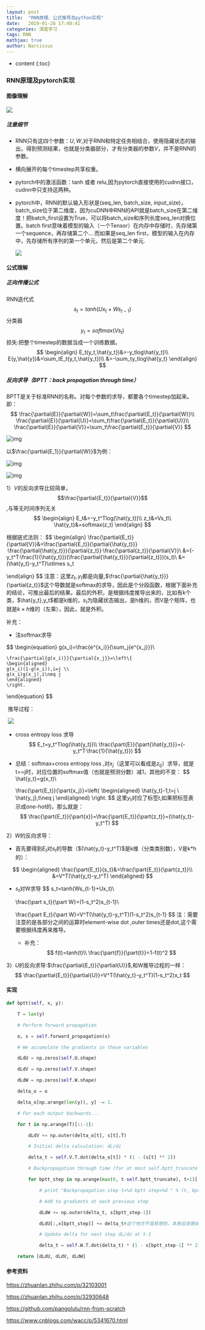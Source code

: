 ```yaml
---
layout: post
title:  "RNN原理、公式推导及python实现"
date:   2019-01-28 17:40:41
categories: 深度学习
tags: RNN 
mathjax: true
author: Narcissus
---
```


* content
{:toc}
### RNN原理及pytorch实现

#### 图像理解

![](https://narcissuspicbed.oss-cn-hangzhou.aliyuncs.com/rnn-structure.png)

##### 注意细节

- RNN只有这四个参数：$U,W​$,对于RNN和特定任务相结合，使用隐藏状态的输出，得到预测结果，也就是分类器部分，才有分类器的参数$V​$，并不是RNN的参数。
-  横向展开的每个timestep共享权重。

- pytorch中的激活函数：tanh 或者 relu,因为pytorch直接使用的cudnn接口，cudnn中只支持这两种。

- pytorch中，RNN的默认输入形状是(seq_len, batch_size, input_size)，batch_size位于第二维度，因为cuDNN中RNN的API就是batch_size在第二维度！把batch_first设置为True，可以将batch_size和序列长度seq_len对换位置。batch first意味着模型的输入（一个Tensor）在内存中存储时，先存储第一个sequence，再存储第二个... 而如果是seq_len first，模型的输入在内存中，先存储所有序列的第一个单元，然后是第二个单元.

  ![](https://narcissuspicbed.oss-cn-hangzhou.aliyuncs.com/RNN-%E8%BE%93%E5%87%BA%E5%AD%98%E5%82%A8.png)

#### 公式理解

##### 正向传播公式

RNN迭代式
$$
s_t=tanh(Ux_t+Ws_{t-1})
$$
分类器
$$
y_t=softmax(Vs_t)
$$
损失:把整个timestep的数据当成一个训练数据。
$$
\begin{align}
E_t(y_t,\hat{y_t})&=-y_tlog\hat{y_t}\\
E(y,\hat{y})&=\sum_tE_t(y_t,\hat{y_t})\\
&=-\sum_ty_tlog\hat{y_t}
\end{align}
$$

##### 反向求导（BPTT：back propagation through time）

BPTT是关于标准RNN的名称。对每个参数的求导，都要各个timestep加起来。即：
$$
\frac{\partial{E}}{\partial{W}}=\sum_t\frac{\partial{E_t}}{\partial{W}}\\
\frac{\partial{E}}{\partial{U}}=\sum_t\frac{\partial{E_t}}{\partial{U}}\\
\frac{\partial{E}}{\partial{V}}=\sum_t\frac{\partial{E_t}}{\partial{V}}
$$


![img](https://github.com/pangolulu/rnn-from-scratch/raw/master/figures/rnn-bptt-with-gradients.png)

以$\frac{\partial{E_1}}{\partial{W}}$为例：

![img](https://github.com/pangolulu/rnn-from-scratch/raw/master/figures/rnn-compuattion-graph.png)

![img](https://github.com/pangolulu/rnn-from-scratch/raw/master/figures/rnn-compuattion-graph_2.png)

1）$V$的反向求导比较简单，$$\frac{\partial{E_t}}{\partial{V}}$$,与等无时间序列无关
$$
\begin{align}
E_t&=-y_t^Tlog(\hat{y_t})\\
z_t&=Vs_t\\
\hat{y_t}&=softmax(z_t)
\end{align}
$$




根据链式法则：
$$
\begin{align}
\frac{\partial{E_t}}{\partial{V}}&=\frac{\partial{E_t}}{\partial{\hat{y_t}}}·\frac{\partial{\hat{y_t}}}{\partial{z_t}}·\frac{\partial{z_t}}{\partial{V}}\\
&=(-y_t^T·\frac{1}{\hat{y_t}})(\frac{\partial{\hat{y_t}}}{\partial{z_t}})(s_t)\\
&=(\hat{y_t}-y_t^T)\otimes s_t


\end{align}
$$
注意：这里$z_t,y_t$都是向量,$\frac{\partial{\hat{y_t}}}{\partial{z_t}}$这个导数就是softmax的求导，因此是个分段函数，根据下面补充的结论，可推出最后的结果。最后的外积，是根据纬度推导出来的，比如有k个类，$\hat{y_t},y_t$都是k维的，$s_t$为隐藏状态输出，是h维的，而V是个矩阵，也就是$k\times h​$维的（左乘），因此，就是外积。

补充：

- 注softmax求导

$$
\begin{equation}
    g(x_i)=\frac{e^{x_i}}{\sum_j{e^{x_j}}}\\

    \frac{\partial{g(x_i)}}{\partial{x_j}}=\left\{
    \begin{aligned}
    g(x_i)(1-g(x_i)),i=j \\
    g(x_i)g(x_j),i\neq j 
    \end{aligned}
    \right.
\end{equation}
$$

​	推导过程：

​	![](https://narcissuspicbed.oss-cn-hangzhou.aliyuncs.com/softmax_derivative.jpg)

- cross entropy loss 求导
  $$
  E_t=y_t^Tlog(\hat{y_t})\\
  \frac{\part{E}}{\part{\hat{y_t}}}=(-y_t^T·\frac{1}{\hat{y_t}})
  $$

- 总结：softmax+cross entropy loss ,对$x_j$（这里可以看成是$z_{tj}$）求导，就是t==j时，对应位置的softmax值（也就是预测分数）减1，其他的不变：
  $$
  \hat{y_t}=g(x_t)\\
  
  \frac{\part{E_t}}{\part{x_j}}=\left\{
      \begin{aligned}
      \hat{y_t}-1,t=j \\
      \hat{y_j},t\neq j 
      \end{aligned}
      \right.
  $$
  这里$y_t$对应了标签t,如果把标签表示成one-hot的，那么就是：
  $$
  \frac{\part{E_t}}{\part{x}}=\frac{\part{E_t}}{\part{z_t}}=(\hat{y_t}-y_t^T)
  $$
  

2）$W​$的反向求导：

- 首先要得到$E_t$对$s_t$的导数（$(\hat{y_t}-y_t^T)$是k维（分类类别数），V是k*h的）：

$$
\begin{aligned}
\frac{\part{E_t}}{s_t}&=\frac{\part{E_t}}{\part{z_t}}\\
&=V^T(\hat{y_t}-y_t^T)
\end{aligned}
$$

- $s_t​$对W求导
  $$
  s_t=tanh(Ws_{t-1}+Ux_t)\\
  
  \frac{\part s_t}{\part W}=(1-s_t^2)s_{t-1}\\
  
  \frac{\part E_t}{\part W}=V^T(\hat{y_t}-y_t^T)(1-s_t^2)s_{t-1}
  $$
  注：需要注意的是各部分之间的运算时element-wise dot ,outer times还是dot,这个需要根据纬度再来推导。

  - 补充：
    $$
    f(t)=tanh(t)\\
    \frac{\part{f}}{\part{t}}=1-f(t)^2
    $$

3）$U$的反向求导:$\frac{\partial{E_t}}{\partial{U}}$,和W推导过程的一样：
$$
\frac{\partial{E_t}}{\partial{U}}=V^T(\hat{y_t}-y_t^T)(1-s_t^2)x_t
$$


#### 实现

```python
def bptt(self, x, y):

    T = len(y)

    # Perform forward propagation

    o, s = self.forward_propagation(x)

    # We accumulate the gradients in these variables

    dLdU = np.zeros(self.U.shape)

    dLdV = np.zeros(self.V.shape)

    dLdW = np.zeros(self.W.shape)

    delta_o = o

    delta_o[np.arange(len(y)), y] -= 1.

    # For each output backwards...

    for t in np.arange(T)[::-1]:

        dLdV += np.outer(delta_o[t], s[t].T)

        # Initial delta calculation: dL/dz

        delta_t = self.V.T.dot(delta_o[t]) * (1 - (s[t] ** 2))

        # Backpropagation through time (for at most self.bptt_truncate steps)

        for bptt_step in np.arange(max(0, t-self.bptt_truncate), t+1)[::-1]:

            # print "Backpropagation step t=%d bptt step=%d " % (t, bptt_step)

            # Add to gradients at each previous step

            dLdW += np.outer(delta_t, s[bptt_step-1])              

            dLdU[:,x[bptt_step]] += delta_t#这个地方不容易想到，本来应该是delta_t与x_t的外积（delta_t是h维的，x_t是d维的，U是h*d的，因为U对x_t是左乘），但是这里省略了这个乘法.因为X是输入句子中，单词在字典中是否出现，那么，就是one-hot的表示，因此可以省略这个外积运算，直接对标签为1的+delta_t即可。

            # Update delta for next step dL/dz at t-1

            delta_t = self.W.T.dot(delta_t) * (1 - s[bptt_step-1] ** 2)/#求s_t对s_{t-1}的导数，下一次循环就是s_{t-1}对U,W的导数了.

    return [dLdU, dLdV, dLdW]
```



#### 参考资料

https://zhuanlan.zhihu.com/p/32103001

https://zhuanlan.zhihu.com/p/32930648

https://github.com/pangolulu/rnn-from-scratch

https://www.cnblogs.com/wacc/p/5341670.html

